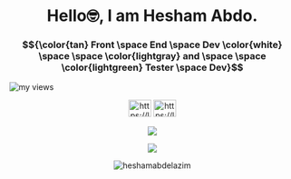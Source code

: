 <h1 align="center"> Hello🤓, I am Hesham Abdo.</h1>
<h3 align="center">$${\color{tan} Front \space End \space Dev \color{white} \space \space \color{lightgray} and \space 
 \space \color{lightgreen} Tester \space Dev}$$ </h3>

<p align="left"> <img src="https://komarev.com/ghpvc/?username=heshamabdelazim&label=Profile%20views&color=0e75b6&style=flat" alt="my views" /> </p>

<p align="center" >
<a href="https://linkedin.com/in/hesham-abdelazim-kamel/" target="_blank"><img src="https://raw.githubusercontent.com/rahuldkjain/github-profile-readme-generator/master/src/images/icons/Social/linked-in-alt.svg" alt="https://linkedin.com/in/hesham-abdelazim-kamel" height="30" width="40" /></a>
 <a href="https://wa.me/+201212005626" target="_blank"><img src="https://raw.githubusercontent.com/rahuldkjain/github-profile-readme-generator/master/src/images/icons/Social/whatsapp.svg" alt="https://linkedin.com/in/hesham-abdelazim-kamel" height="30" width="40" /></a>

</p>


<p align="center">
    <img src="https://skillicons.dev/icons?i=java,javascript,typescript,react,next,redux,css,tailwind,bootstrap,sass,postman,selenium" />
</p>
<p align="center"> <a href="https://github.com/ryo-ma/github-profile-trophy"><img align="center" src="https://github-profile-trophy.vercel.app/?username=heshamabdelazim&theme=gitdimmed&title=Commits,Repositories,Experience,Stars" /></a> </p>


<p align="center">
 <img align="center" src="https://github-readme-stats.vercel.app/api/top-langs?username=heshamabdelazim&show_icons=true&locale=en&layout=compact" alt="heshamabdelazim" />


<!--
**heshamabdelazim/heshamabdelazim** is a ✨ _special_ ✨ repository because its `README.md` (this file) appears on your GitHub profile.

Here are some ideas to get you started:

- 🔭 I’m currently working on ...
- 🌱 I’m currently learning ...
- 👯 I’m looking to collaborate on ...
- 🤔 I’m looking for help with ...
- 💬 Ask me about ...
- 📫 How to reach me: ...
- 😄 Pronouns: ...
- ⚡ Fun fact: ...
-->

